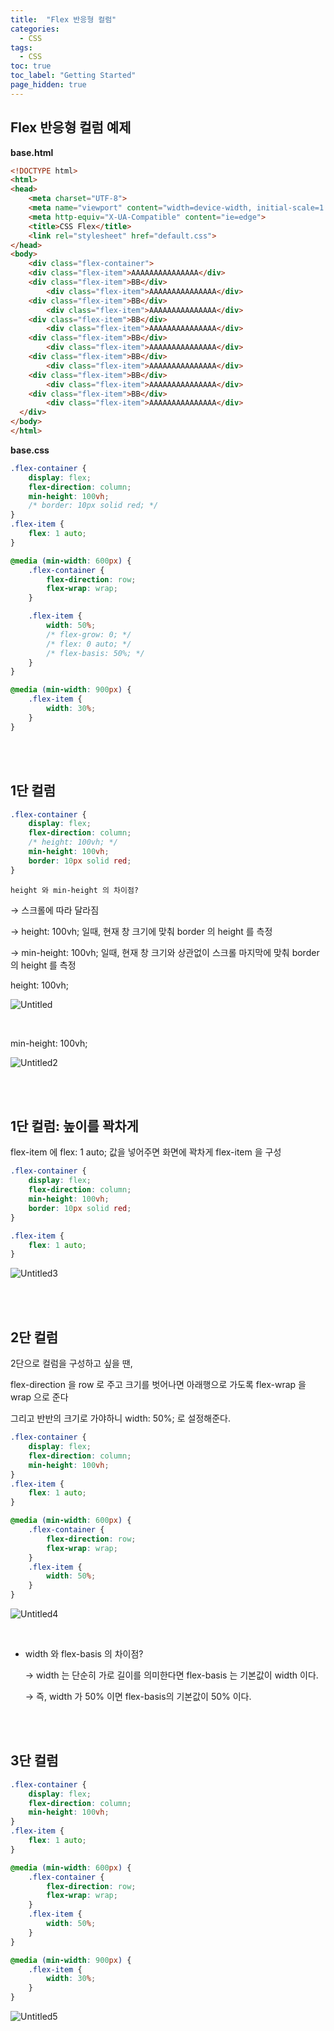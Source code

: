 ```yaml
---
title:  "Flex 반응형 컬럼"
categories:
  - CSS
tags:
  - CSS
toc: true
toc_label: "Getting Started"
page_hidden: true
---
```


## Flex 반응형 컬럼 예제

**base.html**

```html
<!DOCTYPE html>
<html>
<head>
	<meta charset="UTF-8">
	<meta name="viewport" content="width=device-width, initial-scale=1.0">
	<meta http-equiv="X-UA-Compatible" content="ie=edge">
	<title>CSS Flex</title>
	<link rel="stylesheet" href="default.css">
</head>
<body>
	<div class="flex-container">
    <div class="flex-item">AAAAAAAAAAAAAAA</div>
    <div class="flex-item">BB</div>
		<div class="flex-item">AAAAAAAAAAAAAAA</div>
    <div class="flex-item">BB</div>
		<div class="flex-item">AAAAAAAAAAAAAAA</div>
    <div class="flex-item">BB</div>
		<div class="flex-item">AAAAAAAAAAAAAAA</div>
    <div class="flex-item">BB</div>
		<div class="flex-item">AAAAAAAAAAAAAAA</div>
    <div class="flex-item">BB</div>
		<div class="flex-item">AAAAAAAAAAAAAAA</div>
    <div class="flex-item">BB</div>
		<div class="flex-item">AAAAAAAAAAAAAAA</div>
    <div class="flex-item">BB</div>
		<div class="flex-item">AAAAAAAAAAAAAAA</div>
  </div>
</body>
</html>
```

**base.css**

```css
.flex-container {
	display: flex;
	flex-direction: column;
	min-height: 100vh;
	/* border: 10px solid red; */
}
.flex-item {
	flex: 1 auto;
}

@media (min-width: 600px) {
	.flex-container {
		flex-direction: row;
		flex-wrap: wrap;
	}

	.flex-item {
		width: 50%;
		/* flex-grow: 0; */
		/* flex: 0 auto; */
		/* flex-basis: 50%; */
	}
}

@media (min-width: 900px) {
	.flex-item {
		width: 30%;
	}
}
```

<br>
<br>

## 1단 컬럼

```css
.flex-container {
	display: flex;
	flex-direction: column;
	/* height: 100vh; */
	min-height: 100vh;
	border: 10px solid red;
}
```

`height 와 min-height 의 차이점?`

→ 스크롤에 따라 달라짐

→ height: 100vh; 일때, 현재 창 크기에 맞춰 border 의 height 를 측정

→ min-height: 100vh; 일때, 현재 창 크기와 상관없이 스크롤 마지막에 맞춰 border 의 height 를 측정

height: 100vh;

![Untitled](https://user-images.githubusercontent.com/79130276/130557212-d2de2b8d-c844-4e9d-bf8e-ec160c2de008.png)

<br>

min-height: 100vh;

![Untitled2](https://user-images.githubusercontent.com/79130276/130557219-f57ec195-8478-41ed-a150-5f1ad2d148f0.png)

<br>
<br>

## 1단 컬럼: 높이를 꽉차게

flex-item 에 flex: 1 auto; 값을 넣어주면 화면에 꽉차게 flex-item 을 구성

```css
.flex-container {
	display: flex;
	flex-direction: column;
	min-height: 100vh;
	border: 10px solid red;
}

.flex-item {
	flex: 1 auto;
}
```

![Untitled3](https://user-images.githubusercontent.com/79130276/130557220-bc3df759-eebe-4387-8a19-22b1501ee6fd.png)

<br>
<br>

## 2단 컬럼

2단으로 컬럼을 구성하고 싶을 땐, 

flex-direction 을 row 로 주고 크기를 벗어나면 아래행으로 가도록 flex-wrap 을 wrap 으로 준다

그리고 반반의 크기로 가야하니 width: 50%; 로 설정해준다.

```css
.flex-container {
	display: flex;
	flex-direction: column;
	min-height: 100vh;
}
.flex-item {
	flex: 1 auto;
}

@media (min-width: 600px) {
	.flex-container {
		flex-direction: row;
		flex-wrap: wrap;
	}
	.flex-item {
		width: 50%;
	}
}
```

![Untitled4](https://user-images.githubusercontent.com/79130276/130557222-9646464a-acbb-4423-80a8-f8f9d397fb8a.png)

<br>

- width 와 flex-basis 의 차이점?

    → width 는 단순히 가로 길이를 의미한다면 flex-basis 는 기본값이 width 이다.

    → 즉, width 가 50% 이면 flex-basis의 기본값이 50% 이다. 


<br>
<br>

## 3단 컬럼

```css
.flex-container {
	display: flex;
	flex-direction: column;
	min-height: 100vh;
}
.flex-item {
	flex: 1 auto;
}

@media (min-width: 600px) {
	.flex-container {
		flex-direction: row;
		flex-wrap: wrap;
	}
	.flex-item {
		width: 50%;
	}
}

@media (min-width: 900px) {
	.flex-item {
		width: 30%;
	}
}
```

![Untitled5](https://user-images.githubusercontent.com/79130276/130557224-252e168a-f482-4450-a1a0-2fa8017aad0f.png)
